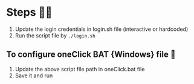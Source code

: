# Steps 👩‍🏫

1. Update the login credentials in login.sh file
   (interactive or hardcoded)
2. Run the script file by `./login.sh`


## To configure oneClick BAT {Windows} file 👀
1. Update the above script file path in oneClick.bat file
2. Save it and run


